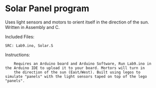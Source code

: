 # Solar Panel program

Uses light sensors and motors to orient itself in the direction of the sun. Written in Assembly and C. 


Included Files:

	SRC: Lab9.ino, Solar.S

Instructions: 

        Requires an Arduino board and Arduino Software, Run Lab9.ino in the Arduino IDE to upload it to your board. Mortors will turn in
        the direction of the sun (East/West). Built using legos to simulate "panels" with the light sensors taped on top of the lego "panels".

			
